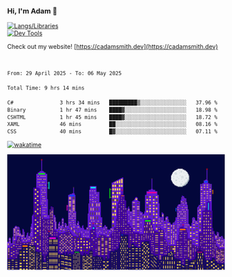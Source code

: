### Hi, I'm Adam 👋

[![Langs/Libraries](https://skillicons.dev/icons?i=cs,dotnet,js,css,html,sass,ts,jquery,bootstrap)](https://skillicons.dev)
<br/>
[![Dev Tools](https://skillicons.dev/icons?i=git,github,githubactions,visualstudio)](https://skillicons.dev)

Check out my website! [https://cadamsmith.dev](https://cadamsmith.dev)

<br/>

<!--START_SECTION:waka-->

```txt
From: 29 April 2025 - To: 06 May 2025

Total Time: 9 hrs 14 mins

C#               3 hrs 34 mins   █████████▒░░░░░░░░░░░░░░░   37.96 %
Binary           1 hr 47 mins    ████▓░░░░░░░░░░░░░░░░░░░░   18.98 %
CSHTML           1 hr 45 mins    ████▓░░░░░░░░░░░░░░░░░░░░   18.72 %
XAML             46 mins         ██░░░░░░░░░░░░░░░░░░░░░░░   08.16 %
CSS              40 mins         █▓░░░░░░░░░░░░░░░░░░░░░░░   07.11 %
```

<!--END_SECTION:waka-->

[![wakatime](https://wakatime.com/badge/user/2234bda2-efd3-47c5-8724-79108edfe9aa.svg)](https://wakatime.com/@2234bda2-efd3-47c5-8724-79108edfe9aa)

![Pixelated city at night](./media/city.gif)
